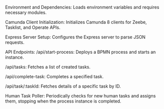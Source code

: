 Environment and Dependencies: Loads environment variables and requires necessary modules.

Camunda Client Initialization: Initializes Camunda 8 clients for Zeebe, Tasklist, and Operate APIs.

Express Server Setup: Configures the Express server to parse JSON requests.

API Endpoints: /api/start-process: Deploys a BPMN process and starts an instance.

/api/tasks: Fetches a list of created tasks.

/api/complete-task: Completes a specified task.

/api/task/:taskId: Fetches details of a specific task by ID.

Human Task Poller: Periodically checks for new human tasks and assigns them, stopping when the process instance is completed.
